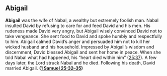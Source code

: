 
## Abigail

**Abigail** was the wife of Nabal, a wealthy but extremely foolish man. Nabal insulted David by refusing to care for and feed David and his men. His rudeness made David very angry, but Abigail wisely convinced David not to take vengeance. She sent food to David and spoke humbly and respectfully to him. Abigail calmed David’s anger and persuaded him not to kill her wicked husband and his household. Impressed by Abigail’s wisdom and discernment, David blessed Abigail and sent her home in peace. When she told Nabal what had happened, his “heart died within him” ([25:37](https://www.esv.org/1+Samuel+25%3A37/)). A few days later, the Lord struck Nabal and he died. Following his death, David married Abigail. **([1 Samuel 25:32–35](https://www.esv.org/1+Samuel+25%3A32%E2%80%9335/))**

